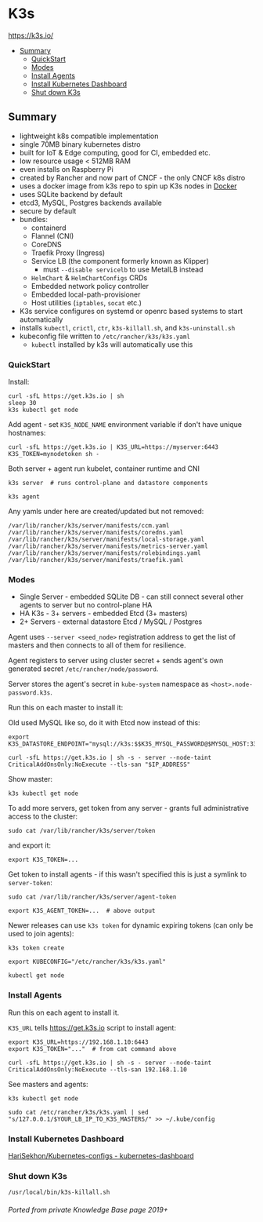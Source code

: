 # K3s

<https://k3s.io/>

<!-- INDEX_START -->
- [Summary](#summary)
  - [QuickStart](#quickstart)
  - [Modes](#modes)
  - [Install Agents](#install-agents)
  - [Install Kubernetes Dashboard](#install-kubernetes-dashboard)
  - [Shut down K3s](#shut-down-k3s)
<!-- INDEX_END -->

## Summary

- lightweight k8s compatible implementation
- single 70MB binary kubernetes distro
- built for IoT & Edge computing, good for CI, embedded etc.
- low resource usage < 512MB RAM
- even installs on Raspberry Pi
- created by Rancher and now part of CNCF - the only CNCF k8s distro
- uses a docker image from k3s repo to spin up K3s nodes in [Docker](docker.md)
- uses SQLite backend by default
- etcd3, MySQL, Postgres backends available
- secure by default
- bundles:
  - containerd
  - Flannel (CNI)
  - CoreDNS
  - Traefik Proxy (Ingress)
  - Service LB (the component formerly known as Klipper)
    - must `--disable servicelb` to use MetalLB instead
  - `HelmChart` & `HelmChartConfigs` CRDs
  - Embedded network policy controller
  - Embedded local-path-provisioner
  - Host utilities (`iptables`, `socat` etc.)
- K3s service configures on systemd or openrc based systems to start automatically
- installs `kubectl`, `crictl`, `ctr`, `k3s-killall.sh`, and `k3s-uninstall.sh`
- kubeconfig file written to `/etc/rancher/k3s/k3s.yaml`
  - `kubectl` installed by k3s will automatically use this

### QuickStart

Install:

```shell
curl -sfL https://get.k3s.io | sh
sleep 30
k3s kubectl get node
```

Add agent - set `K3S_NODE_NAME` environment variable if don't have unique hostnames:

```shell
curl -sfL https://get.k3s.io | K3S_URL=https://myserver:6443 K3S_TOKEN=mynodetoken sh -
```

Both server + agent run kubelet, container runtime and CNI

```shell
k3s server  # runs control-plane and datastore components
```
```shell
k3s agent
```

Any yamls under here are created/updated but not removed:

```
/var/lib/rancher/k3s/server/manifests/ccm.yaml
/var/lib/rancher/k3s/server/manifests/coredns.yaml
/var/lib/rancher/k3s/server/manifests/local-storage.yaml
/var/lib/rancher/k3s/server/manifests/metrics-server.yaml
/var/lib/rancher/k3s/server/manifests/rolebindings.yaml
/var/lib/rancher/k3s/server/manifests/traefik.yaml
```

### Modes

- Single Server - embedded SQLite DB - can still connect several other agents to server but no control-plane HA
- HA K3s - 3+ servers - embedded Etcd (3+ masters)
- 2+ Servers - external datastore Etcd / MySQL / Postgres

Agent uses `--server <seed_node>` registration address to get the list of masters and then connects to all of them for resilience.

Agent registers to server using cluster secret + sends agent's own generated secret `/etc/rancher/node/password`.

Server stores the agent's secret in `kube-system` namespace as `<host>.node-password.k3s`.

Run this on each master to install it:

Old used MySQL like so, do it with Etcd now instead of this:

```shell
export K3S_DATASTORE_ENDPOINT="mysql://k3s:$$K3S_MYSQL_PASSWORD@$MYSQL_HOST:3306/k3s"
```

```shell
curl -sfL https://get.k3s.io | sh -s - server --node-taint CriticalAddOnsOnly:NoExecute --tls-san "$IP_ADDRESS"
```

Show master:

```shell
k3s kubectl get node
```

To add more servers, get token from any server - grants full administrative access to the cluster:

```shell
sudo cat /var/lib/rancher/k3s/server/token
```

and export it:

```shell
export K3S_TOKEN=...
```

Get token to install agents - if this wasn't specified this is just a symlink to `server-token`:
```shell
sudo cat /var/lib/rancher/k3s/server/agent-token
```

```shell
export K3S_AGENT_TOKEN=...  # above output
```

Newer releases can use `k3s token` for dynamic expiring tokens (can only be used to join agents):

```shell
k3s token create
```

```shell
export KUBECONFIG="/etc/rancher/k3s/k3s.yaml"
```
```shell
kubectl get node
```


### Install Agents

Run this on each agent to install it.

`K3S_URL` tells https://get.k3s.io script to install agent:

```shell
export K3S_URL=https://192.168.1.10:6443
export K3S_TOKEN="..."  # from cat command above
```

```shell
curl -sfL https://get.k3s.io | sh -s - server --node-taint CriticalAddOnsOnly:NoExecute --tls-san 192.168.1.10
```

See masters and agents:

```shell
k3s kubectl get node
```

```shell
sudo cat /etc/rancher/k3s/k3s.yaml | sed "s/127.0.0.1/$YOUR_LB_IP_TO_K3S_MASTERS/" >> ~/.kube/config
```

### Install Kubernetes Dashboard

[HariSekhon/Kubernetes-configs - kubernetes-dashboard](https://github.com/HariSekhon/Kubernetes-configs/blob/master/kubernetes-dashboard/)

### Shut down K3s

```shell
/usr/local/bin/k3s-killall.sh
```

###### Ported from private Knowledge Base page 2019+
